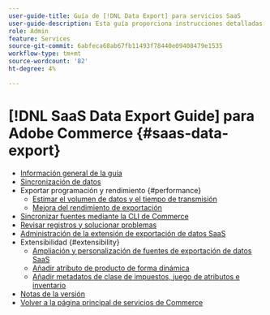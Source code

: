 ```yaml
---
user-guide-title: Guía de [!DNL Data Export] para servicios SaaS
user-guide-description: Esta guía proporciona instrucciones detalladas para usar la extensión  [!DNL Data Export] para los servicios SaaS de Adobe Commerce.
role: Admin
feature: Services
source-git-commit: 6abfeca68ab67fb11493f78440e09408479e1535
workflow-type: tm+mt
source-wordcount: '82'
ht-degree: 4%

---
```


# [!DNL SaaS Data Export Guide] para Adobe Commerce {#saas-data-export}

- [Información general de la guía](overview.md)
- [Sincronización de datos](data-synchronization.md)
- Exportar programación y rendimiento {#performance}
   - [Estimar el volumen de datos y el tiempo de transmisión](estimate-data-volume-sync-time.md)
   - [Mejora del rendimiento de exportación](customize-export-processing.md)
- [Sincronizar fuentes mediante la CLI de Commerce](data-export-cli-commands.md)
- [Revisar registros y solucionar problemas](troubleshooting-logging.md)
- [Administración de la extensión de exportación de datos SaaS](manage-extension.md)
- Extensibilidad {#extensibility}
   - [Ampliación y personalización de fuentes de exportación de datos SaaS](extensibility-and-customizations.md)
   - [Añadir atributo de producto de forma dinámica](add-attribute-dynamically.md)
   - [Añadir metadatos de clase de impuestos, juego de atributos e inventario](add-tax-attribute-set-inventory-attributes.md)
- [Notas de la versión](release-notes.md)
- [Volver a la página principal de servicios de Commerce](https://experienceleague.adobe.com/docs/commerce/user-guides/home.html?lang=es)
